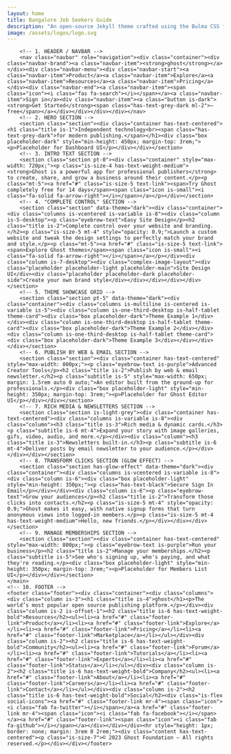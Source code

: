 ```yaml
---
layout: home
title: Bangalore Job Seekers Guide
description: "An open-source Jekyll theme crafted using the Bulma CSS framework. This theme utilizes Bulma SCSS, making it incredibly easy to customize and adapt to your specific needs. With over 7 layouts and 10+ collections"
image: /assets/logos/logo.svg
---
```


        <!-- 1. HEADER / NAVBAR -->
        <nav class="navbar" role="navigation"><div class="container"><div class="navbar-brand"><a class="navbar-item"><strong>ghost</strong></a></div><div class="navbar-menu"><div class="navbar-start"><a class="navbar-item">Product</a><a class="navbar-item">Explore</a><a class="navbar-item">Resources</a><a class="navbar-item">Pricing</a></div><div class="navbar-end"><a class="navbar-item"><span class="icon"><i class="fas fa-search"></i></span></a><a class="navbar-item">Sign in</a><div class="navbar-item"><a class="button is-dark"><strong>Get Started</strong><span class="has-text-grey-dark ml-2">— free</span></a></div></div></div></div></nav>
        <!-- 2. HERO SECTION -->
        <section class="section"><div class="container has-text-centered"><h1 class="title is-1">Independent technology<br><span class="has-text-grey-dark">for modern publishing.</span></h1><div class="box placeholder-dark" style="min-height: 450px; margin-top: 3rem;"><p>Placeholder for Dashboard UI</p></div></div></section>
        <!-- 3. INTRO TEXT SECTION -->
        <section class="section pt-0"><div class="container" style="max-width: 720px;"><p class="is-size-4 has-text-weight-medium"><strong>Ghost is a powerful app for professional publishers</strong> to create, share, and grow a business around their content.</p><p class="mt-5"><a href="#" class="is-size-5 text-link"><span>Try Ghost completely free for 14 days</span><span class="icon is-small"><i class="fa-solid fa-arrow-right"></i></span></a></p></div></section>
        <!-- 4. "COMPLETE CONTROL" SECTION -->
        <section class="section" data-theme="dark"><div class="container"><div class="columns is-vcentered is-variable is-8"><div class="column is-5-desktop"><p class="eyebrow-text">Easy Site Design</p><h2 class="title is-2">Complete control over your website and branding.</h2><p class="is-size-5 mt-4" style="opacity: 0.9;">Launch a custom website and tweak the design settings to perfectly match your brand and style.</p><p class="mt-5"><a href="#" class="is-size-5 text-link"><span>Explore Ghost themes</span><span class="icon is-small"><i class="fa-solid fa-arrow-right"></i></span></a></p></div><div class="column is-7-desktop"><div class="complex-image-layout"><div class="placeholder placeholder-light placeholder-main">Site Design UI</div><div class="placeholder placeholder-dark placeholder-side">Create your own brand style</div></div></div></div></div></section>
        <!-- 5. THEME SHOWCASE GRID -->
        <section class="section pt-5" data-theme="dark"><div class="container"><div class="columns is-multiline is-centered is-variable is-5"><div class="column is-one-third-desktop is-half-tablet theme-card"><div class="box placeholder-dark">Theme Example 1</div></div><div class="column is-one-third-desktop is-half-tablet theme-card"><div class="box placeholder-dark">Theme Example 2</div></div><div class="column is-one-third-desktop is-half-tablet theme-card"><div class="box placeholder-dark">Theme Example 3</div></div></div></div></section>
        <!-- 6. PUBLISH BY WEB & EMAIL SECTION -->
        <section class="section"><div class="container has-text-centered" style="max-width: 800px;"><p class="eyebrow-text is-purple">Advanced Creator Tools</p><h2 class="title is-2">Publish by web & email newsletter.</h2><p class="subtitle is-5" style="max-width: 650px; margin: 1.5rem auto 0 auto;">An editor built from the ground-up for professionals.</p><div class="box placeholder-light" style="min-height: 350px; margin-top: 3rem;"><p>Placeholder for Ghost Editor UI</p></div></div></section>
        <!-- 7. RICH MEDIA & NEWSLETTERS SECTION -->
        <section class="section is-light-grey"><div class="container has-text-centered"><div class="columns is-variable is-8"><div class="column"><h3 class="title is-3">Rich media & dynamic cards.</h3><p class="subtitle is-6 mt-4">Expand your story with image galleries, gifs, video, audio, and more.</p></div><div class="column"><h3 class="title is-3">Newsletters built-in.</h3><p class="subtitle is-6 mt-4">Deliver posts by email newsletter to your audience.</p></div></div></div></section>
        <!-- 8. TRANSFORM CLICKS SECTION (GLOW EFFECT) -->
        <section class="section has-glow-effect" data-theme="dark"><div class="container"><div class="columns is-vcentered is-variable is-8"><div class="column is-6"><div class="box placeholder-light" style="min-height: 350px;"><p class="has-text-black">Secure Sign In Email</p></div></div><div class="column is-6"><p class="eyebrow-text">Grow your audiences</p><h2 class="title is-2">Transform those clicks into contacts.</h2><p class="is-size-5 mt-4" style="opacity: 0.9;">Ghost makes it easy, with native signup forms that turn anonymous views into logged-in members.</p><p class="is-size-5 mt-4 has-text-weight-medium">Hello, new friends.</p></div></div></div></section>
        <!-- 9. MANAGE MEMBERSHIPS SECTION -->
        <section class="section"><div class="container has-text-centered" style="max-width: 800px;"><p class="eyebrow-text is-purple">Run your business</p><h2 class="title is-2">Manage your memberships.</h2><p class="subtitle is-5">See who's signing up, who's paying, and what they're reading.</p><div class="box placeholder-light" style="min-height: 350px; margin-top: 3rem;"><p>Placeholder for Members List UI</p></div></div></section>
    </main>
    <!-- 10. FOOTER -->
    <footer class="footer"><div class="container"><div class="columns"><div class="column is-3"><h1 class="title is-4">ghost</h1><p>The world’s most popular open source publishing platform.</p></div><div class="column is-2 is-offset-1"><h2 class="title is-6 has-text-weight-bold">Resources</h2><ul><li><a href="#" class="footer-link">Product</a></li><li><a href="#" class="footer-link">Explore</a></li><li><a href="#" class="footer-link">Pricing</a></li><li><a href="#" class="footer-link">Marketplace</a></li></ul></div><div class="column is-2"><h2 class="title is-6 has-text-weight-bold">Community</h2><ul><li><a href="#" class="footer-link">Forum</a></li><li><a href="#" class="footer-link">Tutorials</a></li><li><a href="#" class="footer-link">Experts</a></li><li><a href="#" class="footer-link">Status</a></li></ul></div><div class="column is-2"><h2 class="title is-6 has-text-weight-bold">Company</h2><ul><li><a href="#" class="footer-link">About</a></li><li><a href="#" class="footer-link">Careers</a></li><li><a href="#" class="footer-link">Contact</a></li></ul></div><div class="column is-2"><h2 class="title is-6 has-text-weight-bold">Social</h2><div class="is-flex social-icons"><a href="#" class="footer-link mr-4"><span class="icon"><i class="fab fa-twitter"></i></span></a><a href="#" class="footer-link mr-4"><span class="icon"><i class="fab fa-facebook"></i></span></a><a href="#" class="footer-link"><span class="icon"><i class="fab fa-github"></i></span></a></div></div></div><hr style="height: 1px; border: none; margin: 3rem 0 2rem;"><div class="content has-text-centered"><p class="is-size-7">© 2023 Ghost Foundation — All rights reserved.</p></div></div></footer>